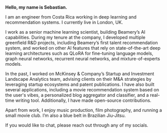 <!--
fas fa-envelope: mailto:quinone.sectors0x@icloud.com
fab fa-linkedin-in: https://www.linkedin.com/in/sebastianmontero/
fab fa-github:  https://github.com/sebastian-montero
-->
**Hello, my name is Sebastian.**

I am an engineer from Costa Rica working in deep learning and recommendation systems. I currently live in London, UK.

I work as a senior machine learning scientist, building Beamery’s AI capabilities. During my tenure at the company, I developed multiple greenfield R&D projects, including Beamery’s first talent recommendation system, and worked on other AI features that rely on state-of-the-art deep learning architectures such as QLoRA for fine-tuning language models, graph neural networks, recurrent neural networks, and mixture-of-experts models.

In the past, I worked on McKinsey & Company’s Startup and Investment Landscape Analytics team, advising clients on their M&A strategies by leveraging startup ecosystems and patent publications. I have also built several applications, including a movie recommendation system based on the user's vibes, a personalized blog aggregator and classifier, and a real-time writing tool. Additionally, I have made open-source contributions.

Apart from work, I enjoy music production, film photography, and running a small movie club. I’m also a blue belt in Brazilian Jiu-Jitsu.

If you would like to chat, please reach out through any of my socials.
